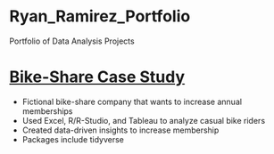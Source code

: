 # Ryan_Ramirez_Portfolio
Portfolio of Data Analysis Projects

# [Bike-Share Case Study](file:///C:/Users/kashi/OneDrive/Desktop/cyclistic/Capstone.html)
* Fictional bike-share company that wants to increase annual memberships
* Used Excel, R/R-Studio, and Tableau to analyze casual bike riders
* Created data-driven insights to increase membership
* Packages include tidyverse

